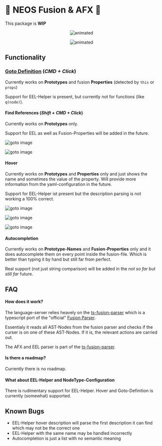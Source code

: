 # 🚧 NEOS Fusion & AFX 🚧

This package is **WIP**

<p align="center">
  <img src="https://github.com/sjsone/vscode-neos-fusion-lsp/blob/main/images/goto_definition.gif?raw=true" alt="animated" />
</p>

<p align="center">
  <img src="https://github.com/sjsone/vscode-neos-fusion-lsp/blob/main/images/goto_eel_helper_method.gif?raw=true" alt="animated" />
</p>


## Functionality

### [Goto Definition](https://code.visualstudio.com/docs/editor/editingevolved#_go-to-definition) (*CMD + Click*)

Currently works on **Prototypes** and fusion **Properties** (detected by `this` or `props`)

Support for EEL-Helper is present, but currently not for functions (like `q(node)`). 

#### Find References (*Shift + CMD + Click*)

Currently works on **Prototypes** only.

Support for EEL as well as Fusion-Properties will be added in the future.

![goto image](https://github.com/sjsone/vscode-neos-fusion-lsp/blob/main/images/goto_reference.png?raw=true)

![goto image](https://github.com/sjsone/vscode-neos-fusion-lsp/blob/main/images/goto_reference_all.png?raw=true)

#### Hover

Currently works on **Prototypes** and **Properties** only and just shows the name and sometimes the value of the property. Will provide more information from the yaml-configuration in the future.

Support for EEL-Helper ist present but the description parsing is not working a 100% correct.  

![goto image](https://github.com/sjsone/vscode-neos-fusion-lsp/blob/main/images/hover_props_value_prototype.png?raw=true)

![goto image](https://github.com/sjsone/vscode-neos-fusion-lsp/blob/main/images/hover_props_value_string.png?raw=true)

![goto image](https://github.com/sjsone/vscode-neos-fusion-lsp/blob/main/images/hover_eel_helper_method.png?raw=true)

#### Autocompletion

Currently works on **Prototype-Names** and **Fusion-Properties** only and it does autocomplete them on every point inside the fusion-file. Which is better than typing it by hand but still far from perfect.

Real support (not just string comparison) will be added in the *not so far but still far* future.

## FAQ

#### How does it work?

The language-server relies heavely on the [ts-fusion-parser](https://www.npmjs.com/package/ts-fusion-parser) which is a typescript  port of the "official" [Fusion Parser](https://github.com/neos/neos-development-collection/tree/8.2/Neos.Fusion/Classes/Core).

Essentialy it reads all AST-Nodes from the fusion parser and checks if the curser is on one of these AST-Nodes. If it is, the relevant actions are carried out.

The AFX and EEL parser is part of the [ts-fusion-parser](https://www.npmjs.com/package/ts-fusion-parser). 

#### Is there a roadmap?

Currently there is no roadmap.  

#### What about EEL-Helper and NodeType-Configuration

There is rudimentary support for EEL-Helper. Hover and Goto-Definition is currently (somewhat) supported.

## Known Bugs

- EEL-Helper hover description will parse the first description it can find which may not be the correct one
- EEL-Helper with the same name may be handled incorrectly
- Autocompletion is just a list with no semantic meaning 
